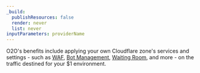 ```yaml
---
_build:
  publishResources: false
  render: never
  list: never
inputParameters: providerName
---
```


O2O's benefits include applying your own Cloudflare zone's services and settings - such as [WAF](/waf/), [Bot Management](/bots/plans/bm-subscription/), [Waiting Room](/waiting-room/), and more - on the traffic destined for your $1 environment.
